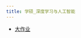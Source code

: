 ```yaml
---
title: 学硕_深度学习与人工智能
---
```


- [大作业](https://drive.vanillaaaa.org/SharedCourses/postgraduate/计算机科学与技术/学硕_深度学习与人工智能/深度学习大作业.pptx)
